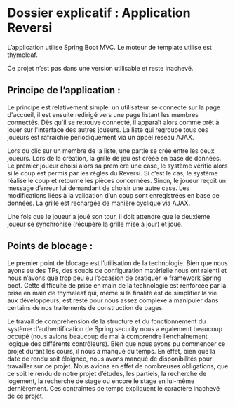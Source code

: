 # Dossier explicatif : Application Reversi

L’application utilise Spring Boot MVC. Le moteur de template utilise est thymeleaf.


Ce projet n’est pas dans une version utilisable et reste inachevé.


## Principe de l’application :

Le principe est relativement simple: un utilisateur se connecte sur la page d'accueil, il est ensuite redirigé vers une page listant les membres connectés. Dès qu'il se retrouve connecté, il apparaît alors comme prêt à jouer sur l'interface des autres joueurs. La liste qui regroupe tous ces joueurs est rafraîchie périodiquement via un appel réseau AJAX.


Lors du clic sur un membre de la liste, une partie se crée entre les deux joueurs. Lors de la création, la grille de jeu est créée en base de données. Le premier joueur choisi alors sa première une case, le système vérifie alors si le coup est permis par les règles du Reversi. Si c’est le cas, le système réalise le coup et retourne les pièces concernées. Sinon, le joueur reçoit un message d’erreur lui demandant de choisir une autre case. Les modifications liées à la validation d’un coup sont enregistrées en base de données. La grille est rechargée de manière cyclique via AJAX.


Une fois que le joueur a joué son tour, il doit attendre que le deuxième joueur se synchronise (récupère la grille mise à jour) et joue.


## Points de blocage :

Le premier point de blocage est l’utilisation de la technologie. Bien que nous ayons eu des TPs, des soucis de configuration matérielle nous ont ralenti et nous n’avons que trop peu eu l’occasion de pratiquer le framework Spring boot. Cette difficulté de prise en main de la technologie est renforcée par la prise en main de thymeleaf qui, même si la finalité est de simplifier la vie aux développeurs, est resté pour nous assez complexe à manipuler dans certains de nos traitements de construction de pages.


Le travail de compréhension de la structure et du fonctionnement du système d’authentification de Spring security nous a également beaucoup occupé (nous avions beaucoup de mal à comprendre l’enchaînement logique des différents contrôleurs). Bien que nous ayons pu commencer ce projet durant les cours, il nous a manqué du temps. En effet, bien que la date de rendu soit éloignée, nous avons manqué de disponibilités pour travailler sur ce projet. Nous avions en effet de nombreuses obligations, que ce soit le rendu de notre projet d’études, les partiels, la recherche de logement, la recherche de stage ou encore le stage en lui-même dernièrement. Ces contraintes de temps expliquent le caractère inachevé de ce projet.

